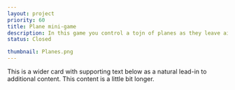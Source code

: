```yaml
---
layout: project
priority: 60
title: Plane mini-game
description: In this game you control a tojn of planes as they leave airports and must be guided to their destination, avoid them crossing paths or your career as an aircraft marshal will be over before it starts.
status: Closed

thumbnail: Planes.png
---
```



This is a wider card with supporting text below as a natural lead-in to additional
            content.
            This content is a little bit longer.
